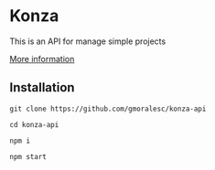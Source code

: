 # Konza

This is an API for manage simple projects

[More information](https://github.com/gmoralesc/konza-api)

## Installation

`git clone https://github.com/gmoralesc/konza-api`

`cd konza-api`

`npm i`

`npm start`
